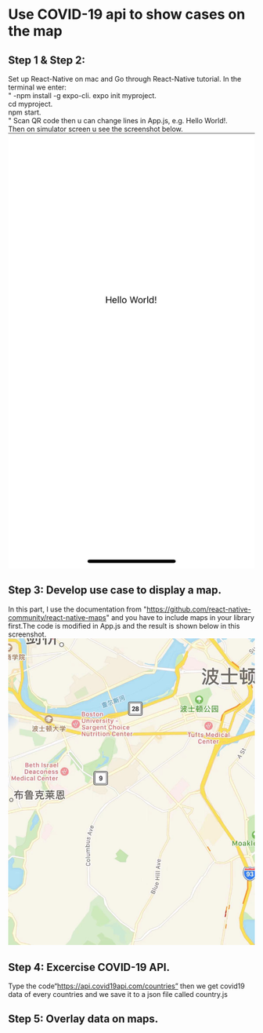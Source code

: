 # Use COVID-19 api to show cases on the map

## Step 1 & Step 2: 
Set up React-Native on mac and Go through React-Native tutorial. 
In the terminal we enter:  
"
-npm install -g expo-cli. 
expo init myproject.    
cd myproject.   
npm start.   
"
Scan QR code then u can change lines in App.js, e.g. <Text>Hello World!</Text>.   
Then on simulator screen u see the screenshot below.  
![Image text](https://github.com/BUEC500C1/covid19-app-xxLin97/blob/master/WechatIMG8.jpeg)
## Step 3: Develop use case to display a map. 
In this part, I use the documentation from "https://github.com/react-native-community/react-native-maps" and you have to include maps in your library first.The code is modified in App.js and the result is shown below in this screenshot.  
![Image text](https://github.com/BUEC500C1/covid19-app-xxLin97/blob/master/e15c3b1482b4bc310409a404d746480.jpg)
## Step 4: Excercise COVID-19 API. 
Type the code“https://api.covid19api.com/countries” then we get covid19 data of every countries and we save it to a json file called country.js  
## Step 5: Overlay data on maps. 
